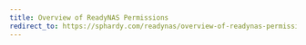 ```yaml
---
title: Overview of ReadyNAS Permissions
redirect_to: https://sphardy.com/readynas/overview-of-readynas-permissions/
---
```

